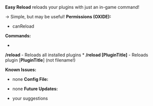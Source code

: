 **Easy Reload** reloads your plugins with just an in-game command!

-> Simple, but may be useful!
**Permissions (OXIDE):**


* canReload


**Commands:**


* 
**/reload** - Reloads all installed plugins
* 
**/reload [PluginTitle]** - Reloads plugin [**PluginTitle**] (not filename!)


**Known Issues:**

- none
**Config File:**

- none
**Future Updates:**

- your suggestions
[](http://phc-rust.jimdo.com/donations/)